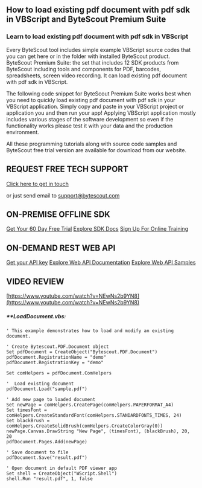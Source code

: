 ## How to load existing pdf document with pdf sdk in VBScript and ByteScout Premium Suite

### Learn to load existing pdf document with pdf sdk in VBScript

Every ByteScout tool includes simple example VBScript source codes that you can get here or in the folder with installed ByteScout product. ByteScout Premium Suite: the set that includes 12 SDK products from ByteScout including tools and components for PDF, barcodes, spreadsheets, screen video recording. It can load existing pdf document with pdf sdk in VBScript.

The following code snippet for ByteScout Premium Suite works best when you need to quickly load existing pdf document with pdf sdk in your VBScript application.  Simply copy and paste in your VBScript project or application you and then run your app! Applying VBScript application mostly includes various stages of the software development so even if the functionality works please test it with your data and the production environment.

All these programming tutorials along with source code samples and ByteScout free trial version are available for download from our website.

## REQUEST FREE TECH SUPPORT

[Click here to get in touch](https://bytescout.zendesk.com/hc/en-us/requests/new?subject=ByteScout%20Premium%20Suite%20Question)

or just send email to [support@bytescout.com](mailto:support@bytescout.com?subject=ByteScout%20Premium%20Suite%20Question) 

## ON-PREMISE OFFLINE SDK 

[Get Your 60 Day Free Trial](https://bytescout.com/download/web-installer?utm_source=github-readme)
[Explore SDK Docs](https://bytescout.com/documentation/index.html?utm_source=github-readme)
[Sign Up For Online Training](https://academy.bytescout.com/)


## ON-DEMAND REST WEB API

[Get your API key](https://pdf.co/documentation/api?utm_source=github-readme)
[Explore Web API Documentation](https://pdf.co/documentation/api?utm_source=github-readme)
[Explore Web API Samples](https://github.com/bytescout/ByteScout-SDK-SourceCode/tree/master/PDF.co%20Web%20API)

## VIDEO REVIEW

[https://www.youtube.com/watch?v=NEwNs2b9YN8](https://www.youtube.com/watch?v=NEwNs2b9YN8)




<!-- code block begin -->

##### ****LoadDocument.vbs:**
    
```
' This example demonstrates how to load and modify an existing document.

' Create Bytescout.PDF.Document object
Set pdfDocument = CreateObject("Bytescout.PDF.Document")
pdfDocument.RegistrationName = "demo"
pdfDocument.RegistrationKey = "demo"

Set comHelpers = pdfDocument.ComHelpers

'  Load existing document
pdfDocument.Load("sample.pdf")
        
' Add new page to loaded document
Set newPage = comHelpers.CreatePage(comHelpers.PAPERFORMAT_A4)
Set timesFont = comHelpers.CreateStandardFont(comHelpers.STANDARDFONTS_TIMES, 24)
Set blackBrush = comHelpers.CreateSolidBrush(comHelpers.CreateColorGray(0))
newPage.Canvas.DrawString "New Page", (timesFont), (blackBrush), 20, 20
pdfDocument.Pages.Add(newPage)

' Save document to file
pdfDocument.Save("result.pdf")

' Open document in default PDF viewer app
Set shell = CreateObject("WScript.Shell")
shell.Run "result.pdf", 1, false

```

<!-- code block end -->